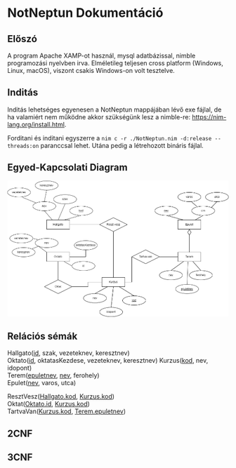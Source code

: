 # NotNeptun Dokumentáció
## Előszó
A program Apache XAMP-ot használ, mysql adatbázissal, nimble programozási nyelvben irva. Elméletileg teljesen cross platform (Windows, Linux, macOS), viszont csakis Windows-on volt tesztelve.
## Inditás
Inditás lehetséges egyenesen a NotNeptun mappájában lévő exe fájlal, de ha valamiért nem működne akkor szükségünk lesz a nimble-re: https://nim-lang.org/install.html.

Forditani és inditani egyszerre a `nim c -r ./NotNeptun.nim -d:release --threads:on` paranccsal lehet. Utána pedig a létrehozott bináris fájlal.

## Egyed-Kapcsolati Diagram
![E-K diagramm](./EK.png "Egyed-kapcsolati diagramm")

## Relációs sémák
Hallgato(<u>id</u>, szak, vezeteknev, keresztnev) <br/>
Oktato(<u>id</u>, oktatasKezdese, vezeteknev, keresztnev)
Kurzus(<u>kod</u>, nev, idopont) <br/>
Terem(<u>epuletnev</u>, <u>nev</u>, ferohely) <br/>
Epulet(<u>nev</u>, varos, utca) <br/>

ResztVesz(<u>Hallgato.kod</u>, <u>Kurzus.kod</u>) <br/>
Oktat(<u>Oktato.id</u>, <u>Kurzus.kod</u>) <br/>
TartvaVan(<u>Kurzus.kod</u>, <u>Terem.epuletnev</u>) <br/>

## 2CNF

## 3CNF
